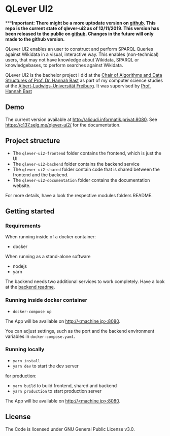 # QLever UI2

*****Important: There might be a more uptodate version on [github](https://github.com/SimonSelg/qlever-ui2). This repo is the current state of qlever-ui2 as of 12/11/2019. This version has been released to the public on [github](https://github.com/SimonSelg/qlever-ui2). Changes in the future will only made to the github version.**

QLever UI2 enables an user to construct and perform SPARQL Queries against Wikidata in a visual, interactive way. This enables (non-technical) users, that may not have knowledge about Wikidata, SPARQL or knowledgebases, to perform searches against Wikidata.

QLever UI2 is the bachelor project I did at the [Chair of Algorithms and Data Structures of Prof. Dr. Hannah Bast](https://ad.informatik.uni-freiburg.de/front-page-en?set_language=en) as part of my computer science studies at the [Albert-Ludwigs-Universität Freiburg](https://www.uni-freiburg.de/). It was supervised by [Prof. Hannah Bast](https://ad.informatik.uni-freiburg.de/staff/bast)

## Demo
The current version available at http://alicudi.informatik.privat:8080. See https://c137.selg.me/qlever-ui2/ for the documentation.

## Project structure
- The `qlever-ui2-frontend` folder contains the frontend, which is just the UI
- The `qlever-ui2-backend` folder contains the backend service
- The `qlever-ui2-shared` folder contain code that is shared between the frontend and the backend.
- The `qlever-ui2-documentation` folder contains the documentation website.

For more details, have a look the respective modules folders README.

## Getting started
### Requirements
When running inside of a docker container:
 - docker

When running as a stand-alone software
 - nodejs
 - yarn

The backend needs two additional services to work completely. Have a look at the [backend readme](./qlever-ui2-backend/README.md).

### Running inside docker container
- `docker-compose up`

The App will be available on [http://\<machine ip\>:8080](http://machine-ip:8080).

You can adjust settings, such as the port and the backend environment variables in `docker-compose.yaml`.

### Running locally
- `yarn install`
- `yarn dev` to start the dev server

for production:
- `yarn build` to build frontend, shared and backend
- `yarn production` to start production server

The App will be available on [http://\<machine ip\>:8080](http://machine-ip:8080).

## License
The Code is licensed under GNU General Public License v3.0.
